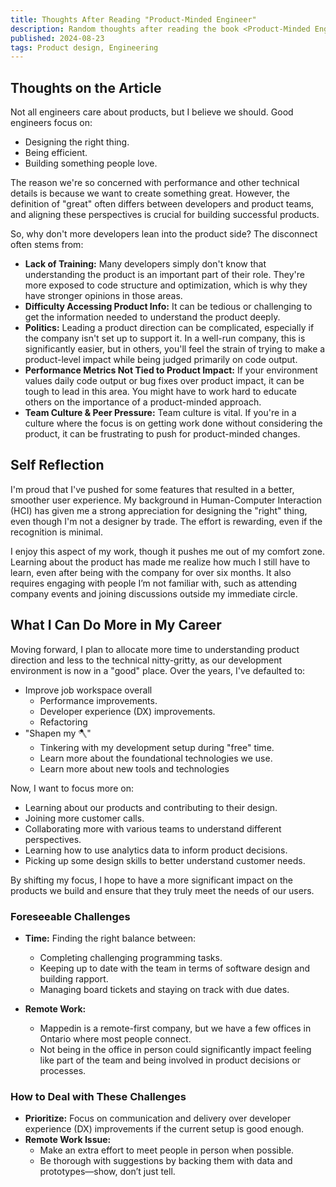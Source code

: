 ```yaml
---
title: Thoughts After Reading "Product-Minded Engineer"
description: Random thoughts after reading the book <Product-Minded Engineer>
published: 2024-08-23
tags: Product design, Engineering
---
```


## Thoughts on the Article

Not all engineers care about products, but I believe we should. Good engineers focus on:

- Designing the right thing.
- Being efficient.
- Building something people love.

The reason we're so concerned with performance and other technical details is because we want to create something great. However, the definition of "great" often differs between developers and product teams, and aligning these perspectives is crucial for building successful products.

So, why don't more developers lean into the product side? The disconnect often stems from:

- **Lack of Training:** Many developers simply don't know that understanding the product is an important part of their role. They're more exposed to code structure and optimization, which is why they have stronger opinions in those areas.
- **Difficulty Accessing Product Info:** It can be tedious or challenging to get the information needed to understand the product deeply.
- **Politics:** Leading a product direction can be complicated, especially if the company isn't set up to support it. In a well-run company, this is significantly easier, but in others, you'll feel the strain of trying to make a product-level impact while being judged primarily on code output.
- **Performance Metrics Not Tied to Product Impact:** If your environment values daily code output or bug fixes over product impact, it can be tough to lead in this area. You might have to work hard to educate others on the importance of a product-minded approach.
- **Team Culture & Peer Pressure:** Team culture is vital. If you're in a culture where the focus is on getting work done without considering the product, it can be frustrating to push for product-minded changes.

## Self Reflection

I'm proud that I've pushed for some features that resulted in a better, smoother user experience. My background in Human-Computer Interaction (HCI) has given me a strong appreciation for designing the "right" thing, even though I'm not a designer by trade. The effort is rewarding, even if the recognition is minimal.

I enjoy this aspect of my work, though it pushes me out of my comfort zone. Learning about the product has made me realize how much I still have to learn, even after being with the company for over six months. It also requires engaging with people I’m not familiar with, such as attending company events and joining discussions outside my immediate circle.

## What I Can Do More in My Career

Moving forward, I plan to allocate more time to understanding product direction and less to the technical nitty-gritty, as our development environment is now in a "good" place. Over the years, I've defaulted to:

- Improve job workspace overall
  - Performance improvements.
  - Developer experience (DX) improvements.
  - Refactoring
- "Shapen my 🪓"
  - Tinkering with my development setup during "free" time.
  - Learn more about the foundational technologies we use.
  - Learn more about new tools and technologies

Now, I want to focus more on:

- Learning about our products and contributing to their design.
- Joining more customer calls.
- Collaborating more with various teams to understand different perspectives.
- Learning how to use analytics data to inform product decisions.
- Picking up some design skills to better understand customer needs.

By shifting my focus, I hope to have a more significant impact on the products we build and ensure that they truly meet the needs of our users.

### Foreseeable Challenges

- **Time:** Finding the right balance between:

  - Completing challenging programming tasks.
  - Keeping up to date with the team in terms of software design and building rapport.
  - Managing board tickets and staying on track with due dates.

- **Remote Work:**
  - Mappedin is a remote-first company, but we have a few offices in Ontario where most people connect.
  - Not being in the office in person could significantly impact feeling like part of the team and being involved in product decisions or processes.

### How to Deal with These Challenges

- **Prioritize:** Focus on communication and delivery over developer experience (DX) improvements if the current setup is good enough.
- **Remote Work Issue:**
  - Make an extra effort to meet people in person when possible.
  - Be thorough with suggestions by backing them with data and prototypes—show, don’t just tell.
